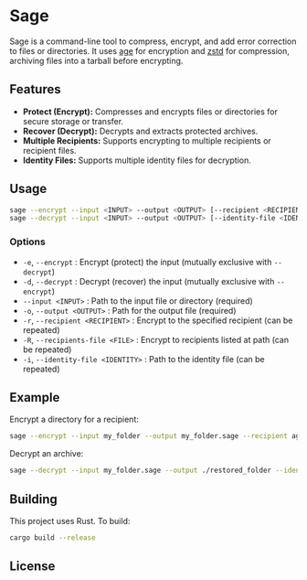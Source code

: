 # Sage

Sage is a command-line tool to compress, encrypt, and add error correction to files or directories. It uses [age](https://github.com/FiloSottile/age) for encryption and [zstd](https://facebook.github.io/zstd/) for compression, archiving files into a tarball before encrypting.

## Features

- **Protect (Encrypt):** Compresses and encrypts files or directories for secure storage or transfer.
- **Recover (Decrypt):** Decrypts and extracts protected archives.
- **Multiple Recipients:** Supports encrypting to multiple recipients or recipient files.
- **Identity Files:** Supports multiple identity files for decryption.

## Usage

```sh
sage --encrypt --input <INPUT> --output <OUTPUT> [--recipient <RECIPIENT> ...] [--recipients-file <FILE> ...] [--identity-file <IDENTITY> ...]
sage --decrypt --input <INPUT> --output <OUTPUT> [--identity-file <IDENTITY> ...]
```

### Options

- `-e`, `--encrypt` : Encrypt (protect) the input (mutually exclusive with `--decrypt`)
- `-d`, `--decrypt` : Decrypt (recover) the input (mutually exclusive with `--encrypt`)
- `--input <INPUT>` : Path to the input file or directory (required)
- `-o`, `--output <OUTPUT>` : Path for the output file (required)
- `-r`, `--recipient <RECIPIENT>` : Encrypt to the specified recipient (can be repeated)
- `-R`, `--recipients-file <FILE>` : Encrypt to recipients listed at path (can be repeated)
- `-i`, `--identity-file <IDENTITY>` : Path to the identity file (can be repeated)

## Example

Encrypt a directory for a recipient:

```sh
sage --encrypt --input my_folder --output my_folder.sage --recipient age1example...
```

Decrypt an archive:

```sh
sage --decrypt --input my_folder.sage --output ./restored_folder --identity-file key.txt
```

## Building

This project uses Rust. To build:

```sh
cargo build --release
```

## License